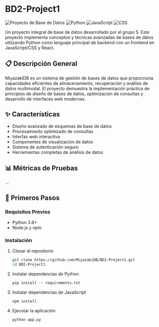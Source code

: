 # BD2-Project1

![Proyecto de Base de Datos](https://img.shields.io/badge/Base_de_Datos-Proyecto-blue)
![Python](https://img.shields.io/badge/Python-64.2%25-green)
![JavaScript](https://img.shields.io/badge/JavaScript-21.3%25-yellow)
![CSS](https://img.shields.io/badge/CSS-12.3%25-purple)

Un proyecto integral de base de datos desarrollado por el grupo 5. Este proyecto implementa conceptos y técnicas avanzadas de bases de datos utilizando Python como lenguaje principal de backend con un frontend en JavaScript/CSS y React.

## 📋 Descripción General

MiyazakiDB es un sistema de gestión de bases de datos que proporciona capacidades eficientes de almacenamiento, recuperación y análisis de datos multimodal. El proyecto demuestra la implementación práctica de principios de diseño de bases de datos, optimización de consultas y desarrollo de interfaces web modernas.

## ✨ Características

- Diseño avanzado de esquemas de base de datos
- Procesamiento optimizado de consultas
- Interfaz web interactiva
- Componentes de visualización de datos
- Sistema de autenticación seguro
- Herramientas completas de análisis de datos

## 📊 Métricas de Pruebas

...

## 🚀 Primeros Pasos

### Requisitos Previos

- Python 3.8+
- Node.js y npm

### Instalación

1. Clonar el repositorio
   ```bash
   git clone https://github.com/MiyazakiDB/BD2-Project1.git
   cd BD2-Project1
   ```

2. Instalar dependencias de Python
   ```bash
   pip install -r requirements.txt
   ```

3. Instalar dependencias de JavaScript
   ```bash
   npm install
   ```


5. Ejecutar la aplicación
   ```bash
   python app.py
   ```
